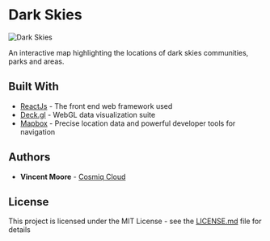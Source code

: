 # Dark Skies

![Dark Skies](https://images.ctfassets.net/nb888uixfxem/7dvzu5sMfOtEz4caHZSJuZ/d9e2fe9baffaf18f1a349af3bf94fd53/dark_skies.jpg)

An interactive map highlighting the locations of dark skies communities, parks and areas.

## Built With

* [ReactJs](https://reactjs.org/) - The front end web framework used
* [Deck.gl](https://deck.gl/#/) - WebGL data visualization suite
* [Mapbox](https://www.mapbox.com/) - Precise location data and powerful developer tools for navigation

## Authors

* **Vincent Moore** - [Cosmiq Cloud](http://cosmiq.cloud)

## License

This project is licensed under the MIT License - see the [LICENSE.md](LICENSE.md) file for details

